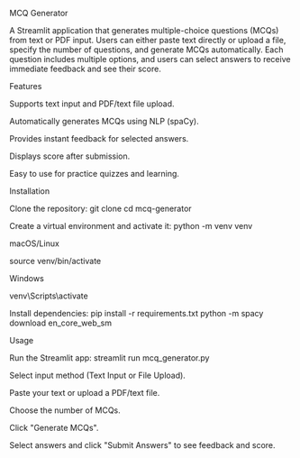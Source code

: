 MCQ Generator

A Streamlit application that generates multiple-choice questions (MCQs) from text or PDF input. Users can either paste text directly or upload a file, specify the number of questions, and generate MCQs automatically. Each question includes multiple options, and users can select answers to receive immediate feedback and see their score.

Features

Supports text input and PDF/text file upload.

Automatically generates MCQs using NLP (spaCy).

Provides instant feedback for selected answers.

Displays score after submission.

Easy to use for practice quizzes and learning.

Installation

Clone the repository:
git clone <repo-url>
cd mcq-generator

Create a virtual environment and activate it:
python -m venv venv

macOS/Linux

source venv/bin/activate

Windows

venv\Scripts\activate

Install dependencies:
pip install -r requirements.txt
python -m spacy download en_core_web_sm

Usage

Run the Streamlit app:
streamlit run mcq_generator.py

Select input method (Text Input or File Upload).

Paste your text or upload a PDF/text file.

Choose the number of MCQs.

Click "Generate MCQs".

Select answers and click "Submit Answers" to see feedback and score.
